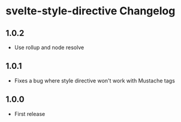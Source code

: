 # svelte-style-directive Changelog

## 1.0.2
* Use rollup and node resolve

## 1.0.1
* Fixes a bug where style directive won't work with Mustache tags

## 1.0.0

* First release